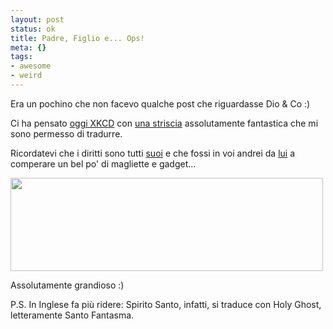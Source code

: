 ```yaml
--- 
layout: post
status: ok
title: Padre, Figlio e... Ops!
meta: {}
tags: 
- awesome
- weird
---
```

Era un pochino che non facevo qualche post che riguardasse Dio & Co :)  
  
Ci ha pensato [oggi XKCD](http://www.xkcd.com/459/) con [una striscia](http://www.xkcd.com/459/) assolutamente fantastica che mi sono permesso di tradurre.  
  
Ricordatevi che i diritti sono tutti [suoi](http://www.xkcd.com/459/) e che fossi in voi andrei da [lui](http://www.xkcd.com/459/) a comperare un bel po' di magliette e gadget...  
  
<img src="http://www.lastknight.com/download/2008/08/holy_ghost.png" alt="" title="holy_ghost" width="500" height="149" class="aligncenter size-full wp-image-853" />  
  
Assolutamente grandioso :)  
  
P.S. In Inglese fa più ridere: Spirito Santo, infatti, si traduce con Holy Ghost, letteramente Santo Fantasma.  
  
 
